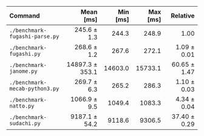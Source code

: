 | Command | Mean [ms] | Min [ms] | Max [ms] | Relative |
|:---|---:|---:|---:|---:|
| `./benchmark-fugashi-parse.py` | 245.6 ± 1.3 | 244.3 | 248.9 | 1.00 |
| `./benchmark-fugashi.py` | 268.6 ± 1.2 | 267.6 | 272.1 | 1.09 ± 0.01 |
| `./benchmark-janome.py` | 14897.3 ± 353.1 | 14603.0 | 15733.1 | 60.65 ± 1.47 |
| `./benchmark-mecab-python3.py` | 269.7 ± 6.3 | 265.2 | 286.3 | 1.10 ± 0.03 |
| `./benchmark-natto.py` | 1066.9 ± 9.5 | 1049.4 | 1083.3 | 4.34 ± 0.04 |
| `./benchmark-sudachi.py` | 9187.1 ± 54.2 | 9118.6 | 9306.5 | 37.40 ± 0.29 |
